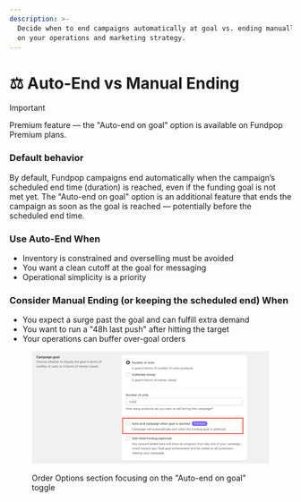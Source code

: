 ```yaml
---
description: >-
  Decide when to end campaigns automatically at goal vs. ending manually based
  on your operations and marketing strategy.
---
```


# ⚖️ Auto-End vs Manual Ending

> [!IMPORTANT]
> Premium feature — the "Auto-end on goal" option is available on Fundpop Premium plans.

### Default behavior

By default, Fundpop campaigns end automatically when the campaign’s scheduled end time (duration) is reached, even if the funding goal is not met yet. The "Auto-end on goal" option is an additional feature that ends the campaign as soon as the goal is reached — potentially before the scheduled end time.

### Use Auto-End When

* Inventory is constrained and overselling must be avoided
* You want a clean cutoff at the goal for messaging
* Operational simplicity is a priority

### Consider Manual Ending (or keeping the scheduled end) When

* You expect a surge past the goal and can fulfill extra demand
* You want to run a "48h last push" after hitting the target
* Your operations can buffer over-goal orders

<figure><img src="/.gitbook/assets/best-practices-auto-end-vs-manual--order-options-auto-end-on-goal-toggle--v20250903.png" alt="Order Options section focusing on the Auto-end on goal toggle"><figcaption><p>Order Options section focusing on the "Auto-end on goal" toggle</p></figcaption></figure>


